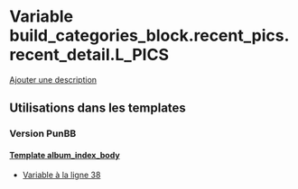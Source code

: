 # Variable build_categories_block.recent_pics.recent_detail.L_PICS
[Ajouter une description](https://fa-tvars.appspot.com/var/build_categories_block.recent_pics.recent_detail.L_PICS)

## Utilisations dans les templates

### Version PunBB

#### [Template album_index_body](punbb/album_index_body.md)
* [Variable &agrave; la ligne 38](../punbb/album_index_body.tpl#L38)